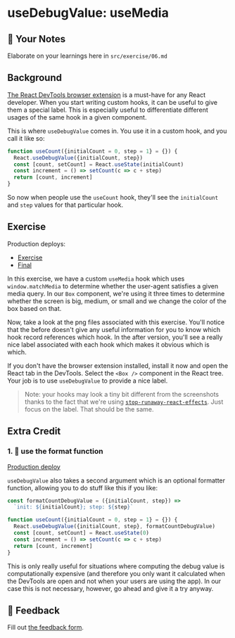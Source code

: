 # useDebugValue: useMedia

## 📝 Your Notes

Elaborate on your learnings here in `src/exercise/06.md`

## Background

[The React DevTools browser extension](https://chrome.google.com/webstore/detail/react-developer-tools/fmkadmapgofadopljbjfkapdkoienihi?hl=en)
is a must-have for any React developer. When you start writing custom hooks, it
can be useful to give them a special label. This is especially useful to
differentiate different usages of the same hook in a given component.

This is where `useDebugValue` comes in. You use it in a custom hook, and you
call it like so:

```javascript
function useCount({initialCount = 0, step = 1} = {}) {
  React.useDebugValue({initialCount, step})
  const [count, setCount] = React.useState(initialCount)
  const increment = () => setCount(c => c + step)
  return [count, increment]
}
```

So now when people use the `useCount` hook, they'll see the `initialCount` and
`step` values for that particular hook.

## Exercise

Production deploys:

- [Exercise](https://advanced-react-hooks.netlify.com/isolated/exercise/06.js)
- [Final](https://advanced-react-hooks.netlify.com/isolated/final/06.js)

In this exercise, we have a custom `useMedia` hook which uses
`window.matchMedia` to determine whether the user-agent satisfies a given media
query. In our `Box` component, we're using it three times to determine whether
the screen is big, medium, or small and we change the color of the box based on
that.

Now, take a look at the png files associated with this exercise. You'll notice
that the before doesn't give any useful information for you to know which hook
record references which hook. In the after version, you'll see a really nice
label associated with each hook which makes it obvious which is which.

If you don't have the browser extension installed, install it now and open the
React tab in the DevTools. Select the `<Box />` component in the React tree.
Your job is to use `useDebugValue` to provide a nice label.

> Note: your hooks may look a tiny bit different from the screenshots thanks to
> the fact that we're using
> [`stop-runaway-react-effects`](https://github.com/kentcdodds/stop-runaway-react-effects).
> Just focus on the label. That should be the same.

## Extra Credit

### 1. 💯 use the format function

[Production deploy](https://advanced-react-hooks.netlify.com/isolated/final/06.extra-1.js)

`useDebugValue` also takes a second argument which is an optional formatter
function, allowing you to do stuff like this if you like:

```javascript
const formatCountDebugValue = ({initialCount, step}) =>
  `init: ${initialCount}; step: ${step}`

function useCount({initialCount = 0, step = 1} = {}) {
  React.useDebugValue({initialCount, step}, formatCountDebugValue)
  const [count, setCount] = React.useState(0)
  const increment = () => setCount(c => c + step)
  return [count, increment]
}
```

This is only really useful for situations where computing the debug value is
computationally expensive (and therefore you only want it calculated when the
DevTools are open and not when your users are using the app). In our case this
is not necessary, however, go ahead and give it a try anyway.

## 🦉 Feedback

Fill out
[the feedback form](https://ws.kcd.im/?ws=Advanced%20React%20Hooks%20%F0%9F%94%A5&e=06%3A%20useDebugValue%3A%20useMedia&em=danilo1905%40outlook.com).
